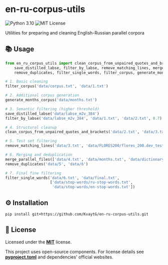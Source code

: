 # en-ru-corpus-utils

![Python 3.10](https://img.shields.io/badge/Python-3.10-blue?logo=python) ![MIT License](https://img.shields.io/badge/License-MIT-green)

Utilities for preparing and cleaning English-Russian parallel corpora

## 📚 Usage
```python
from en_ru_corpus_utils import clean_corpus_from_unpaired_quotes_and_brackets, \
    save_distilled_labse, filter_by_labse, remove_matching_lines, merge_parallel_files, \
    remove_duplicates, filter_single_words, filter_corpus, generate_months_corpus

# 1. Basic cleaning
filter_corpus('data/corpus.txt', 'data/1.txt')

# 2. Additional corpus generation
generate_months_corpus('data/months.txt')

# 3. Semantic filtering (higher threshold)
save_distilled_labse('data/labse_m2v_384')
filter_by_labse('data/labse_m2v_384', 'data/1.txt', 'data/2.txt', 0.7)

# 4. Structural cleanup
clean_corpus_from_unpaired_quotes_and_brackets('data/2.txt', 'data/3.txt')

# 5. Test set filtering
remove_matching_lines('data/3.txt', 'data/FLORES200/flores_200.dev_test.txt', 'data/4.txt')

# 6. Merging and deduplication
merge_parallel_files(['data/4.txt', 'data/months.txt', 'data/dictionary.txt'], 'data/5.txt')
remove_duplicates('data/5', 'data/6')

# 7. Final fine filtering
filter_single_words('data/6.txt', 'data/final.txt',
                    ['data/stop-words/ru-stop-words.txt',
                     'data/stop-words/en-stop-words.txt'])
```

## ⚙️ Installation
```bash
pip install git+https://github.com/KvaytG/en-ru-corpus-utils.git
```

## 📜 License
Licensed under the **[MIT](LICENSE.txt)** license.

This project uses open-source components. For license details see **[pyproject.toml](pyproject.toml)** and dependencies' official websites.
